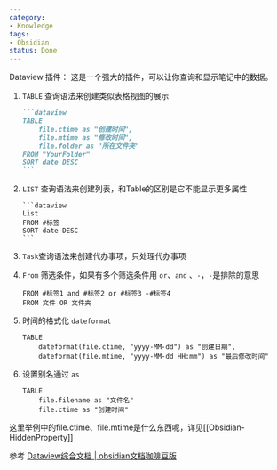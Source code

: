 ```yaml
---
category:
- Knowledge
tags:
- Obsidian
status: Done
---
```




Dataview 插件： 这是一个强大的插件，可以让你查询和显示笔记中的数据。

1. `TABLE` 查询语法来创建类似表格视图的展示
	````md
	```dataview
	TABLE
		file.ctime as "创建时间", 
		file.mtime as "修改时间", 
		file.folder as "所在文件夹"
	FROM "YourFolder"
	SORT date DESC
	```
	````

2. `LIST` 查询语法来创建列表，和Table的区别是它不能显示更多属性

	````
	```dataview
	List
	FROM #标签
	SORT date DESC
	```
	````

3. `Task`查询语法来创建代办事项，只处理代办事项

4. `From` 筛选条件，如果有多个筛选条件用 `or`、`and` 、`-`，`-`是排除的意思

	```
	FROM #标签1 and #标签2 or #标签3 -#标签4
	FROM 文件 OR 文件夹
	```

5. 时间的格式化 `dateformat`

	```
	TABLE 
		dateformat(file.ctime, "yyyy-MM-dd") as "创建日期", 
		dateformat(file.mtime, "yyyy-MM-dd HH:mm") as "最后修改时间"
	```

6. 设置别名通过 `as`

	```
	TABLE 
		file.filename as "文件名"
		file.ctime as "创建时间"
	```

这里举例中的file.ctime、file.mtime是什么东西呢，详见[[Obsidian-HiddenProperty]]

参考
[Dataview综合文档 | obsidian文档咖啡豆版](https://obsidian.vip/zh/dataview/)